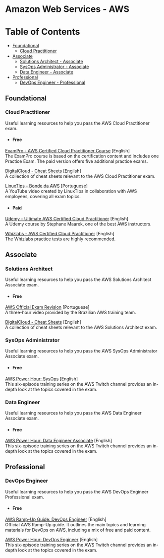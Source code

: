 # Amazon Web Services - AWS

# Table of Contents

- [Foundational](#foundational)
  - [Cloud Practitioner](#cloud-practitioner)
- [Associate](#associate)
  - [Solutions Architect - Associate](#solutions-architect---associate)
  - [SysOps Administrator - Associate](#sysops-administrator---associate)
  - [Data Engineer - Associate](#data-engineer---associate)
- [Professional](#professional)
  - [DevOps Engineer - Professional](#devops-engineer---professional)

## Foundational

### Cloud Practitioner

Useful learning resources to help you pass the AWS Cloud Practitioner exam.  

- #### Free

[ExamPro - AWS Certified Cloud Practitioner Course](https://www.exampro.co/clf-c01) [English]  
The ExamPro course is based on the certification content and includes one Practice Exam. The paid version offers five additional practice exams.  

[DigitalCloud - Cheat Sheets](https://digitalcloud.training/category/aws-cheat-sheets/aws-cloud-practitioner) [English]  
A collection of cheat sheets relevant to the AWS Cloud Practitioner exam.  

[LinuxTips - Bonde da AWS](https://www.youtube.com/watch?v=VrQVDbgwFDs&t=10s) [Portuguese]  
A YouTube video created by LinuxTips in collaboration with AWS employees, covering all exam topics.  

- #### Paid

[Udemy - Ultimate AWS Certified Cloud Practitioner](https://www.udemy.com/course/aws-certified-cloud-practitioner-new/) [English]  
A Udemy course by Stephane Maarek, one of the best AWS instructors.  

[Whizlabs - AWS Certified Cloud Practitioner](https://www.whizlabs.com/aws-certified-cloud-practitioner/) [English]  
The Whizlabs practice tests are highly recommended.  

## Associate

### Solutions Architect

Useful learning resources to help you pass the AWS Solutions Architect Associate exam.  

- #### Free

[AWS Official Exam Revision](https://pages.awscloud.com/LATAM-event-OE-get-cert-saa-ptbr-sob-demanda-2022-confirmation.html) [Portuguese]  
A three-hour video provided by the Brazilian AWS training team.  

[DigitalCloud - Cheat Sheets](https://digitalcloud.training/category/aws-cheat-sheets/aws-solutions-architect-associate/) [English]  
A collection of cheat sheets relevant to the AWS Solutions Architect exam.  

### SysOps Administrator

Useful learning resources to help you pass the AWS SysOps Administrator Associate exam.  

- #### Free

[AWS Power Hour: SysOps](https://pages.awscloud.com/global-traincert-twitch-sysops.html) [English]  
This six-episode training series on the AWS Twitch channel provides an in-depth look at the topics covered in the exam.  

### Data Engineer

Useful learning resources to help you pass the AWS Data Engineer Associate exam.  

- #### Free

[AWS Power Hour: Data Engineer Associate](https://pages.awscloud.com/GLOBAL-other-T2-Traincert-AWS-Power-Hour-Data-Engineer-Associate-Season1-2024-reg.html) [English]  
This six-episode training series on the AWS Twitch channel provides an in-depth look at the topics covered in the exam.  

## Professional

### DevOps Engineer

Useful learning resources to help you pass the AWS DevOps Engineer Professional exam.  

- #### Free

[AWS Ramp-Up Guide: DevOps Engineer](https://d1.awsstatic.com/training-and-certification/ramp-up_guides/Ramp-Up_Guide_DevOps.pdf) [English]  
Official AWS Ramp-Up guide. It outlines the main topics and learning materials for DevOps on AWS, including a mix of free and paid content.  

[AWS Power Hour: DevOps Engineer](https://pages.awscloud.com/GLOBAL-other-LS-AWS-Power-Hour-DevOps-Engineer-2023-reg.html) [English]  
This six-episode training series on the AWS Twitch channel provides an in-depth look at the topics covered in the exam.  